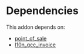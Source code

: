 # Dependencies

This addon depends on:

- [point_of_sale](https://github.com/bringout/oca-ocb-sale/tree/180760d29eed276994d9dc061dc7089d5bfe0014/odoo-bringout-oca-ocb-point_of_sale)
- [l10n_gcc_invoice](https://github.com/bringout/oca-ocb-l10n_asia-pacific/tree/bbd07224c6f605fd90bfd9afc109b02df2e8e75c/odoo-bringout-oca-ocb-l10n_gcc_invoice)
